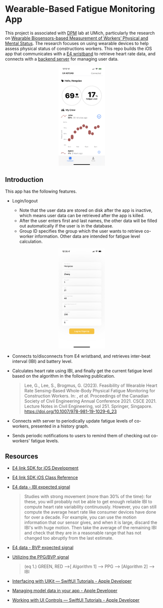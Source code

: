 # Wearable-Based Fatigue Monitoring App

This project is associated with [DPM](https://dpm.engin.umich.edu/) lab at UMich, particularly the research on [Wearable Biosensors-based Measurement of Workers’ Physical and Mental Status](https://dpm.engin.umich.edu/research/#:~:text=Wearable%20Biosensors%2Dbased%20Measurement%20of%20Workers%E2%80%99%20Physical%20and%20Mental%20Status). The research focuses on using wearable devices to help assess physical status of constructions workers. This repo builds the iOS app that communicates with  a [E4 wristband](https://www.empatica.com/en-int/research/e4/) to retrieve heart rate data, and connects with a [backend server](https://github.com/Waley-Z/dpm-wearable-backend) for managing user data.

<p align="center">
  <img src="README.assets/IMG_1905.PNG" width=30%/>
</p>


## Introduction

This app has the following features.

* Login/logout

  * Note that the user data are stored on disk after the app is inactive, which means user data can be retrieved after the app is killed.
  * After the user enters first and last names, the other data will be filled out automatically if the user is in the database.
  * Group ID specifies the group which the user wants to retrieve co-worker information. Other data are intended for fatigue level calculation.

<p align="center">
	<img src="README.assets/IMG_2006.PNG" width=30%/>
</p>

* Connects to/disconnects from E4 wristband, and retrieves inter-beat interval (IBI) and battery level.

* Calculates heart rate using IBI, and finally get the current fatigue level based on the algorithm in the following publication.

  > Lee, G., Lee, S., Brogmus, G. (2023). Feasibility of Wearable Heart Rate Sensing-Based Whole-Body Physical Fatigue Monitoring for Construction Workers. In: , *et al.* Proceedings of the Canadian Society of Civil Engineering Annual Conference 2021. CSCE 2021. Lecture Notes in Civil Engineering, vol 251. Springer, Singapore. https://doi.org/10.1007/978-981-19-1029-6_23

* Connects with server to periodically update fatigue levels of co-workers, presented in a history graph.
* Sends periodic notifications to users to remind them of checking out co-workers' fatigue levels. 

## Resources

* [E4 link SDK for iOS Development](https://developer.empatica.com/ios-sdk-tutorial-100.html)

* [E4 link SDK iOS Class Reference](https://developer.empatica.com/ios-sdk-api-reference-100.html)

* [E4 data - IBI expected signal](https://support.empatica.com/hc/en-us/articles/360030058011)

  > Studies with strong movement (more than 30% of the time): for these, you will probably not be able to get enough reliable IBI to compute heart rate variability continuously. However, you can still compute the average heart rate like consumer devices have done for over a decade. For example, you can use the motion information that our sensor gives, and when it is large, discard the IBI's with huge motion. Then take the average of the remaining IBI and check that they are in a reasonable range that has not changed too abruptly from the last estimate.

* [E4 data - BVP expected signal](https://support.empatica.com/hc/en-us/articles/360029719792-E4-data-BVP-expected-signal)

* [Utilizing the PPG/BVP signal](https://support.empatica.com/hc/en-us/articles/204954639-Utilizing-the-PPG-BVP-signal)

	> (eq 1.) GREEN, RED -->[ Algorithm 1]  --> PPG --> [Algorithm 2] --> IBI
	
* [Interfacing with UIKit — SwiftUI Tutorials - Apple Developer](https://developer.apple.com/tutorials/swiftui/interfacing-with-uikit)

* [Managing model data in your app - Apple Developer](https://developer.apple.com/documentation/swiftui/managing-model-data-in-your-app)

* [Working with UI Controls — SwiftUI Tutorials - Apple Developer](https://developer.apple.com/tutorials/swiftui/working-with-ui-controls)
